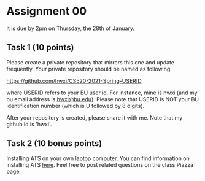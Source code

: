 # Assignment 00

It is due by 2pm on Thursday, the 28th of January.

## Task 1 (10 points)

Please create a private repository that mirrors this one and update
frequently. Your private repository should be named as following

https://github.com/hwxi/CS520-2021-Spring-USERID

where USERID refers to your BU user id. For instance, mine is hwxi
(and my bu email address is hwxi@bu.edu). Please note that USERID is
NOT your BU identification number (which is U followed by 8 digits).

After your repository is created, please share it with me. Note that
my github id is 'hwxi'.

## Task 2 (10 bonus points)

Installing ATS on your own laptop computer. You can find information
on installing ATS [here](http://www.ats-lang.org). Feel free to post
related questions on the class Piazza page.


 
